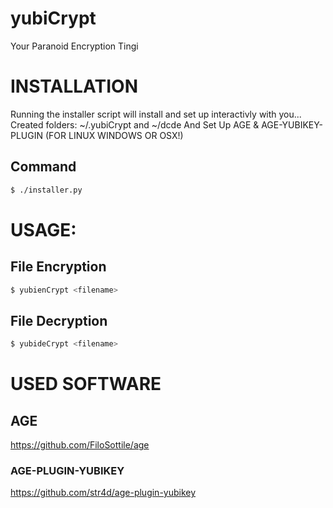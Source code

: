 # yubiCrypt

Your Paranoid Encryption Tingi

# INSTALLATION

Running the installer script will install and set up interactivly with you...
Created folders:  ~/.yubiCrypt and ~/dcde
And Set Up AGE & AGE-YUBIKEY-PLUGIN (FOR LINUX WINDOWS OR OSX!)
## Command
```bash
$ ./installer.py
```

# USAGE:
## File Encryption
```bash
$ yubienCrypt <filename>
```
## File Decryption
```bash
$ yubideCrypt <filename>
```

# USED SOFTWARE
## AGE
https://github.com/FiloSottile/age
### AGE-PLUGIN-YUBIKEY
https://github.com/str4d/age-plugin-yubikey
